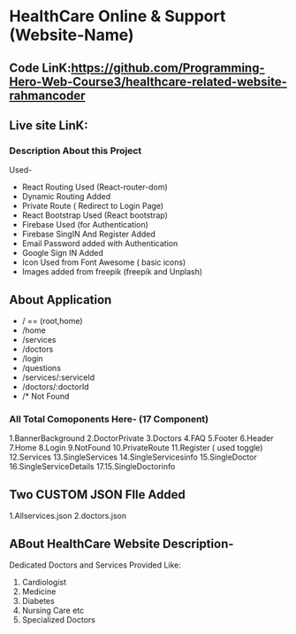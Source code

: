 # HealthCare Online & Support (Website-Name)


## Code LinK:https://github.com/Programming-Hero-Web-Course3/healthcare-related-website-rahmancoder

## Live site LinK:


### Description About this Project

Used-
* React Routing Used (React-router-dom)
* Dynamic Routing Added
* Private Route ( Redirect to Login Page)
* React Bootstrap Used (React bootstrap)
* Firebase Used (for Authentication)
* Firebase SingIN And Register Added 
* Email Password added with Authentication
* Google Sign IN Added
* Icon Used from Font Awesome ( basic icons)
* Images added from freepik (freepik and Unplash)


## About Application

* / ==  (root,home)
* /home
* /services
* /doctors
* /login
* /questions
* /services/:serviceId
* /doctors/:doctorId
* /*  Not Found


### All Total Comoponents Here- (17 Component)
1.BannerBackground
2.DoctorPrivate
3.Doctors
4.FAQ
5.Footer
6.Header
7.Home
8.Login
9.NotFound
10.PrivateRoute
11.Register ( used toggle)
12.Services
13.SingleServices
14.SingleServicesinfo
15.SingleDoctor
16.SingleServiceDetails
17.15.SingleDoctorinfo


## Two CUSTOM JSON FIle Added
1.Allservices.json
2.doctors.json

## ABout HealthCare Website Description-

Dedicated Doctors and Services Provided Like:
1. Cardiologist
2. Medicine
3. Diabetes
4. Nursing Care etc
5. Specialized Doctors

